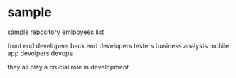# sample
sample repository
emlpoyees list

front end developers
back end developers
testers
business analysts
mobile app devolpers
devops

they all play a crucial role in development
